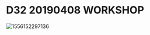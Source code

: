 # D32 20190408  WORKSHOP

![1556152297136](C:\Users\student\AppData\Roaming\Typora\typora-user-images\1556152297136.png)
